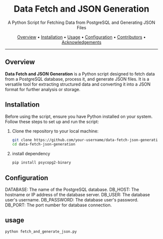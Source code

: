 <h1 align="center">Data Fetch and JSON Generation</h1>

<p align="center">A Python Script for Fetching Data from PostgreSQL and Generating JSON Files</p>

<p align="center">
  <a href="#overview">Overview</a> •
  <a href="#installation">Installation</a> •
  <a href="#usage">Usage</a> •
  <a href="#configuration">Configuration</a> •
  <a href="#contributors">Contributors</a> •
  <a href="#acknowledgements">Acknowledgements</a>
</p>

---

## Overview

**Data Fetch and JSON Generation** is a Python script designed to fetch data from a PostgreSQL database, process it, and generate JSON files. It is a versatile tool for extracting structured data and converting it into a JSON format for further analysis or storage.

## Installation

Before using the script, ensure you have Python installed on your system. Follow these steps to set up and run the script:

1. Clone the repository to your local machine:

   ```bash
   git clone https://github.com/your-username/data-fetch-json-generation.git
   cd data-fetch-json-generation
   ```
2. install dependency

   ```bash
   pip install psycopg2-binary
   ```
   
## Configuration
   
   DATABASE: The name of the PostgreSQL database.
   DB_HOST: The hostname or IP address of the database server.
   DB_USER: The database user's username.
   DB_PASSWORD: The database user's password.
   DB_PORT: The port number for database connection.

## usage

   ```bash
   python fetch_and_generate_json.py
   ```

